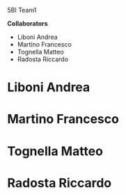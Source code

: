 5BI Team1

**Collaborators**
- Liboni Andrea
- Martino Francesco
- Tognella Matteo
- Radosta Riccardo

# Liboni Andrea
# Martino Francesco
# Tognella Matteo
# Radosta Riccardo
